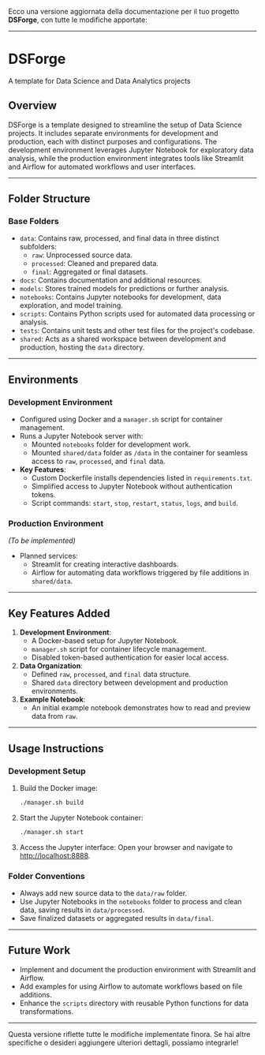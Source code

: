 Ecco una versione aggiornata della documentazione per il tuo progetto **DSForge**, con tutte le modifiche apportate:

---

# **DSForge**  
A template for Data Science and Data Analytics projects

## **Overview**
DSForge is a template designed to streamline the setup of Data Science projects. It includes separate environments for development and production, each with distinct purposes and configurations. The development environment leverages Jupyter Notebook for exploratory data analysis, while the production environment integrates tools like Streamlit and Airflow for automated workflows and user interfaces.

---

## **Folder Structure**

### **Base Folders**
- `data`: Contains raw, processed, and final data in three distinct subfolders:
  - `raw`: Unprocessed source data.
  - `processed`: Cleaned and prepared data.
  - `final`: Aggregated or final datasets.
- `docs`: Contains documentation and additional resources.
- `models`: Stores trained models for predictions or further analysis.
- `notebooks`: Contains Jupyter notebooks for development, data exploration, and model training.
- `scripts`: Contains Python scripts used for automated data processing or analysis.
- `tests`: Contains unit tests and other test files for the project's codebase.
- `shared`: Acts as a shared workspace between development and production, hosting the `data` directory.

---

## **Environments**

### **Development Environment**
- Configured using Docker and a `manager.sh` script for container management.
- Runs a Jupyter Notebook server with:
  - Mounted `notebooks` folder for development work.
  - Mounted `shared/data` folder as `/data` in the container for seamless access to `raw`, `processed`, and `final` data.
- **Key Features**:
  - Custom Dockerfile installs dependencies listed in `requirements.txt`.
  - Simplified access to Jupyter Notebook without authentication tokens.
  - Script commands: `start`, `stop`, `restart`, `status`, `logs`, and `build`.

### **Production Environment**
*(To be implemented)*  
- Planned services:
  - Streamlit for creating interactive dashboards.
  - Airflow for automating data workflows triggered by file additions in `shared/data`.

---

## **Key Features Added**
1. **Development Environment**:
   - A Docker-based setup for Jupyter Notebook.
   - `manager.sh` script for container lifecycle management.
   - Disabled token-based authentication for easier local access.
2. **Data Organization**:
   - Defined `raw`, `processed`, and `final` data structure.
   - Shared `data` directory between development and production environments.
3. **Example Notebook**:
   - An initial example notebook demonstrates how to read and preview data from `raw`.

---

## **Usage Instructions**

### **Development Setup**
1. Build the Docker image:
   ```bash
   ./manager.sh build
   ```
2. Start the Jupyter Notebook container:
   ```bash
   ./manager.sh start
   ```
3. Access the Jupyter interface:
   Open your browser and navigate to [http://localhost:8888](http://localhost:8888).

### **Folder Conventions**
- Always add new source data to the `data/raw` folder.
- Use Jupyter Notebooks in the `notebooks` folder to process and clean data, saving results in `data/processed`.
- Save finalized datasets or aggregated results in `data/final`.

---

## **Future Work**
- Implement and document the production environment with Streamlit and Airflow.
- Add examples for using Airflow to automate workflows based on file additions.
- Enhance the `scripts` directory with reusable Python functions for data transformations.

---

Questa versione riflette tutte le modifiche implementate finora. Se hai altre specifiche o desideri aggiungere ulteriori dettagli, possiamo integrarle!
